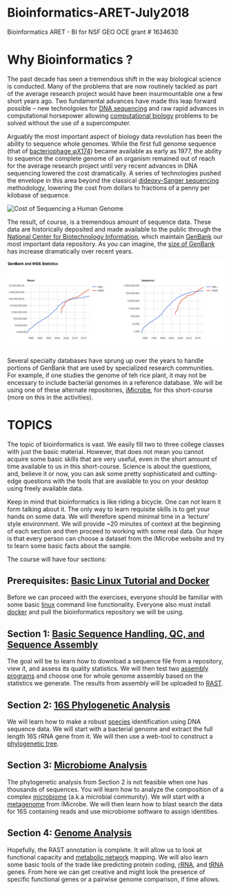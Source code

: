 # Bioinformatics-ARET-July2018
Bioinformatics ARET - BI for NSF GEO OCE grant # 1634630


# Why Bioinformatics ?

The past decade has seen a tremendous shift in the way biological science is conducted.  Many of the problems that are now routinely tackled as part of the average research project would have been insurmountable one a few short years ago.   Two fundamental advances have made this leap forward possible – new technolgoies for [DNA sequencing](https://en.wikipedia.org/wiki/DNA_sequencing) and raw rapid advances in computational horsepower allowing [computational biology](https://en.wikipedia.org/wiki/Computational_biology) problems to be solved without the use of a supercomputer.


 Arguably the most important aspect of biology data revolution has been the ability to sequence whole genomes.  While the first full genome sequence (that of [bacteriophage φX174]( https://en.wikipedia.org/wiki/Phi_X_174)) became available as early as 1977, the ability to sequence the complete genome of an organism remained out of reach for the average research project until very recent advances in DNA sequencing lowered the cost dramatically.  A series of technologies pushed the envelope in this area beyond the classical [dideoxy-Sanger sequencing]( https://en.wikipedia.org/wiki/Sanger_sequencing) methodology, lowering the cost from dollars to fractions of a penny per kilobase of sequence.
 
 
![Cost of Sequencing a Human Genome](https://upload.wikimedia.org/wikipedia/commons/thumb/e/e7/Historic_cost_of_sequencing_a_human_genome.svg/1200px-Historic_cost_of_sequencing_a_human_genome.svg.png)


The result, of course, is a tremendous amount of sequence data.  These data are historically deposited and made available to the public through the [National Center for Biotechnology Information]( https://www.ncbi.nlm.nih.gov/), which maintain [GenBank](https://www.ncbi.nlm.nih.gov/genbank/) our most important data repository.  As you can imagine, the [size of GenBank]( https://www.ncbi.nlm.nih.gov/genbank/statistics/) has increase dramatically over recent  years.

![Number of Bases in GenBank as Individual Reads or Whole Genome Sequences](https://github.com/OUGenomics/Bioinformatics-ARET-July2018/blob/master/images/GenBank_size.png)

Several specialty databases have sprung up over the years to handle portions of GenBank that are used by specialized research communities.  For example, if one studies the genome of teh rice plant, it may not be encessary to include bacterial genomes in a reference database.  We will be using one of these alternate repositories, [iMicrobe](https://www.imicrobe.us/), for this short-course (more on this in the activities).

# TOPICS

The topic of bioinformatics is vast.  We easily fill two to three college classes with just the basic material.  However, that does not mean you cannot acquire some basic skills that are very useful, even in the short amount of time available to us in this short-course.   Science is about the questions, and, believe it or now, you can ask some pretty sophisticated and cutting-edge questions with the tools that are available to you on your desktop using freely available data.  

Keep in mind that bioinformatics is like riding a bicycle.  One can not learn it form talking about it. The only way to learn requisite skills is to get your hands on some data.  We will therefore spend minimal time in a ‘lecture’ style environment.  We will provide ~20 minutes of context at the beginning of each section and then proceed to working with some real data.  Our hope is that every person can choose a dataset from the iMicrobe website and try to learn some basic facts about the sample.

The course will have four sections:

## Prerequisites: [Basic Linux Tutorial and Docker](https://github.com/OUGenomics/Bioinformatics-ARET-July2018/blob/master/Prerequisites/readme.md)

Before we can proceed with the exercises, everyone should be familiar with some basic [linux](https://en.wikipedia.org/wiki/Linux) command line functionality.  Everyone also must install [docker](https://www.docker.com/) and pull the bioinformatics repository we will be using.


## Section 1:  [Basic Sequence Handling, QC, and Sequence Assembly](https://github.com/OUGenomics/Bioinformatics-ARET-July2018/blob/master/Section-1/readme.md)

The goal will be to learn how to download a sequence file from a repository, view it, and assess its quality statistics.  We will then test two [assembly](https://en.wikipedia.org/wiki/Sequence_assembly) [programs](https://en.wikipedia.org/wiki/De_novo_sequence_assemblers) and choose one for whole genome assembly based on the statistics we generate.  The results from assembly will be uploaded to [RAST](http://rast.nmpdr.org/). 

## Section 2:  [16S Phylogenetic Analysis](https://github.com/OUGenomics/Bioinformatics-ARET-July2018/blob/master/Section-2/readme.md)

We will learn how to make a robust [species](https://en.wikipedia.org/wiki/Bacterial_taxonomy) identification using DNA sequence data.  We will start with a bacterial genome and extract the full length 16S rRNA gene from it.  We will then use a web-tool to construct a [phylogenetic tree](https://en.wikipedia.org/wiki/Phylogenetics).

## Section 3:  [Microbiome Analysis](https://github.com/OUGenomics/Bioinformatics-ARET-July2018/blob/master/Section-3/readme.md)

The phylogenetic analysis from Section 2 is not feasible when one has thousands of sequences.  You will learn how to analyze the composition of a complex [microbiome](https://en.wikipedia.org/wiki/Microbiota) (a.k.a microbial community).  We will start with a [metagenome](https://en.wikipedia.org/wiki/Metagenomics) from iMicrobe.  We will then learn how to blast search the data for 16S containing reads and use microbiome software to assign identities.

## Section 4:  [Genome Analysis](https://github.com/OUGenomics/Bioinformatics-ARET-July2018/blob/master/Section-4/readme.md)

Hopefully, the RAST annotation is complete. It will allow us to look at functional capacity and [metabolic network](https://en.wikipedia.org/wiki/Metabolic_network) mapping.  We will also learn some basic tools of the trade like predicting protein coding, [rRNA](https://en.wikipedia.org/wiki/Ribosomal_RNA), and [tRNA](https://en.wikipedia.org/wiki/Transfer_RNA) genes.  From here we can get creative and might look the presence of specific functional genes or a pairwise genome comparison, if time allows.

